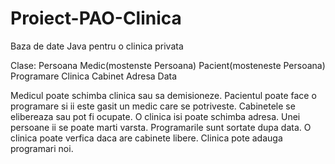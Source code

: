 # Proiect-PAO-Clinica
Baza de date Java pentru o clinica privata

Clase:
Persoana
Medic(mostenste Persoana)
Pacient(mosteneste Persoana)
Programare
Clinica
Cabinet
Adresa
Data


Medicul poate schimba clinica sau sa demisioneze.
Pacientul poate face o programare si ii este gasit un medic care se potriveste.
Cabinetele se elibereaza sau pot fi ocupate.
O clinica isi poate schimba adresa.
Unei persoane ii se poate marti varsta.
Programarile sunt sortate dupa data.
O clinica poate verfica daca are cabinete libere.
Clinica pote adauga programari noi.
